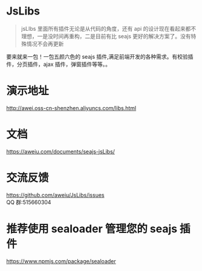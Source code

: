 # JsLibs

> jsLIbs 里面所有插件无论是从代码的角度，还有 api 的设计现在看起来都不理想，一是没时间再重构，二是目前有比 seajs 更好的解决方案了。没有特殊情况不会再更新

要来就来一包！一包五颜六色的 seajs 插件,满足前端开发的各种需求。有校验插件，分页插件，ajax 插件，弹窗插件等等。。

# 演示地址

http://awei.oss-cn-shenzhen.aliyuncs.com/libs.html

# 文档

https://aweiu.com/documents/seajs-jsLibs/

# 交流反馈

https://github.com/aweiu/JsLibs/issues <br>
QQ 群:515660304

# 推荐使用 sealoader 管理您的 seajs 插件

https://www.npmjs.com/package/sealoader
